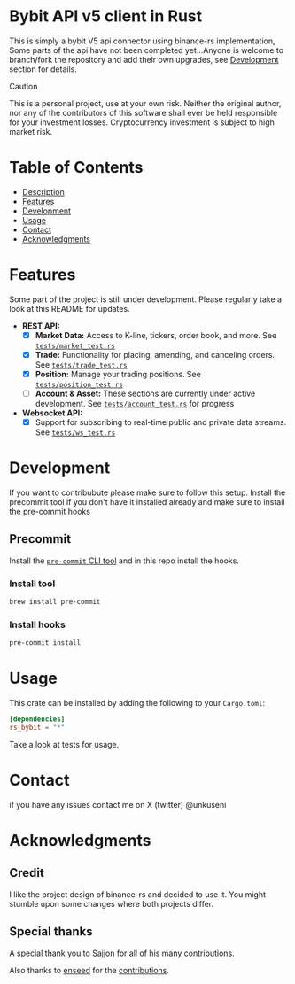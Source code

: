 # Bybit API v5 client in Rust

This is simply a bybit V5 api connector using binance-rs implementation, Some parts of the api have not been completed yet...Anyone is welcome to branch/fork the repository and add their own upgrades, see [Development](development) section for details.

> [!CAUTION]
> This is a personal project, use at your own risk. Neither the original author,
> nor any of the contributors of this software shall ever be held responsible
> for your investment losses. Cryptocurrency investment is subject to high market risk.

# Table of Contents

-   [Description](#description)
-   [Features](#features)
-   [Development](#Development)
-   [Usage](#usage)
-   [Contact](#contact)
-   [Acknowledgments](#acknowledgments)

# Features

Some part of the project is still under development. Please regularly take a look at this README for updates.

-   **REST API:**
    -   [x] **Market Data:** Access to K-line, tickers, order book, and more. See [`tests/market_test.rs`](https://github.com/unkuseni/rs_bybit/tests/market_test.rs)
    -   [x] **Trade:** Functionality for placing, amending, and canceling orders. See [`tests/trade_test.rs`](https://github.com/unkuseni/rs_bybit/tests/trade_test.rs)
    -   [x] **Position:** Manage your trading positions. See [`tests/position_test.rs`](https://github.com/unkuseni/rs_bybit/tests/position_test.rs)
    -   [ ] **Account & Asset:** These sections are currently under active development. See [`tests/account_test.rs`](https://github.com/unkuseni/rs_bybit/tests/account_test.rs) for progress
-   **Websocket API:**
    -   [x] Support for subscribing to real-time public and private data streams. See [`tests/ws_test.rs`](https://github.com/unkuseni/rs_bybit/tests/ws_test.rs)

# Development

If you want to contribubute please make sure to follow this setup. Install the precommit tool if you don't have it installed already and make sure to install the pre-commit hooks

## Precommit

Install the [`pre-commit` CLI tool](https://pre-commit.com/) and in this repo install the hooks.

### Install tool

```sh
brew install pre-commit
```

### Install hooks

```sh
pre-commit install
```

# Usage

This crate can be installed by adding the following to your `Cargo.toml`:

```toml
[dependencies]
rs_bybit = "*"
```

Take a look at tests for usage.

# Contact

if you have any issues contact me on X (twitter) @unkuseni

# Acknowledgments

## Credit

I like the project design of binance-rs and decided to use it. You might stumble upon some changes where both projects differ.

## Special thanks

A special thank you to [Sajjon](https://github.com/Sajjon) for all of his many [contributions](https://github.com/unkuseni/rs_bybit/pulls?q=is%3Amerged+is%3Apr+author%3Asajjon+).

Also thanks to [enseed](https://github.com/enseed-dev) for the [contributions](https://github.com/unkuseni/rs_bybit/pulls?q=is%3Amerged+is%3Apr+author%3Aenseed-dev+).
